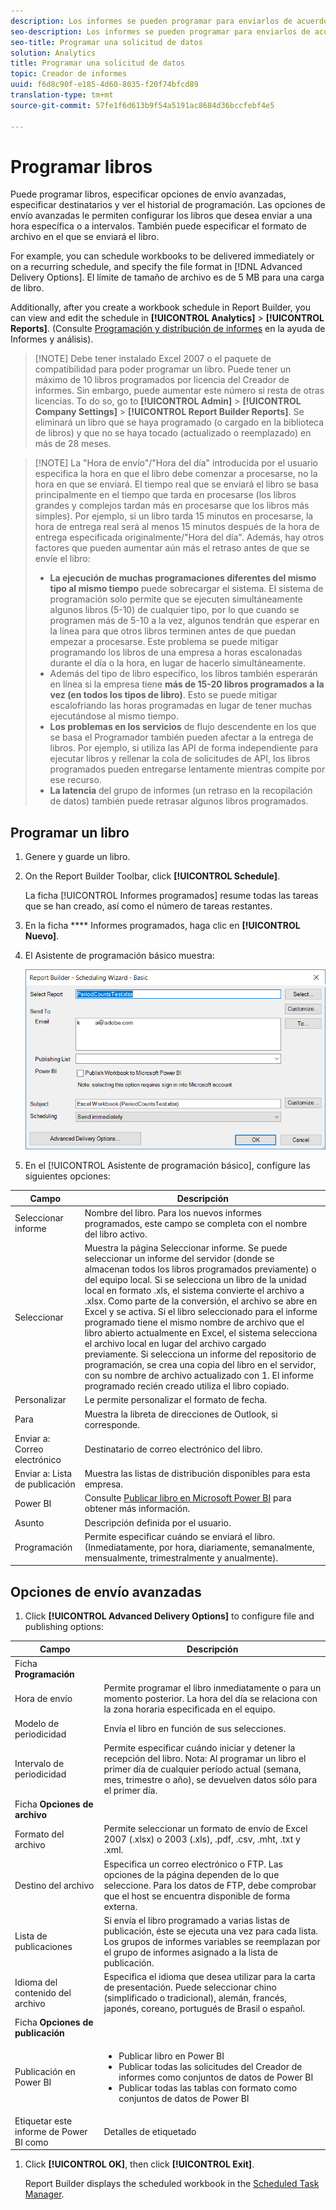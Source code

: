 ```yaml
---
description: Los informes se pueden programar para enviarlos de acuerdo al formato de archivo y la hora que se definan.
seo-description: Los informes se pueden programar para enviarlos de acuerdo al formato de archivo y la hora que se definan.
seo-title: Programar una solicitud de datos
solution: Analytics
title: Programar una solicitud de datos
topic: Creador de informes
uuid: f6d8c90f-e185-4d60-8035-f20f74bfcd89
translation-type: tm+mt
source-git-commit: 57fe1f6d613b9f54a5191ac8684d36bccfebf4e5

---
```



# Programar libros

Puede programar libros, especificar opciones de envío avanzadas, especificar destinatarios y ver el historial de programación. Las opciones de envío avanzadas le permiten configurar los libros que desea enviar a una hora específica o a intervalos. También puede especificar el formato de archivo en el que se enviará el libro.

For example, you can schedule workbooks to be delivered immediately or on a recurring schedule, and specify the file format in [!DNL Advanced Delivery Options]. El límite de tamaño de archivo es de 5 MB para una carga de libro.

Additionally, after you create a workbook schedule in Report Builder, you can view and edit the schedule in **[!UICONTROL Analytics]** &gt; **[!UICONTROL Reports]**. (Consulte [Programación y distribución de informes](/help/analyze/reports-analytics/scheduling.md) en la ayuda de Informes y análisis).

> [!NOTE] Debe tener instalado Excel 2007 o el paquete de compatibilidad para poder programar un libro. Puede tener un máximo de 10 libros programados por licencia del Creador de informes. Sin embargo, puede aumentar este número si resta de otras licencias. To do so, go to **[!UICONTROL Admin]** &gt; **[!UICONTROL Company Settings]** &gt; **[!UICONTROL Report Builder Reports]**. Se eliminará un libro que se haya programado (o cargado en la biblioteca de libros) y que no se haya tocado (actualizado o reemplazado) en más de 28 meses.

> [!NOTE] La "Hora de envío"/"Hora del día" introducida por el usuario especifica la hora en que el libro debe comenzar a procesarse, no la hora en que se enviará. El tiempo real que se enviará el libro se basa principalmente en el tiempo que tarda en procesarse (los libros grandes y complejos tardan más en procesarse que los libros más simples). Por ejemplo, si un libro tarda 15 minutos en procesarse, la hora de entrega real será al menos 15 minutos después de la hora de entrega especificada originalmente/"Hora del día".
>Además, hay otros factores que pueden aumentar aún más el retraso antes de que se envíe el libro:
>
> * **La ejecución de muchas programaciones diferentes del mismo tipo al mismo tiempo** puede sobrecargar el sistema. El sistema de programación solo permite que se ejecuten simultáneamente algunos libros (5-10) de cualquier tipo, por lo que cuando se programen más de 5-10 a la vez, algunos tendrán que esperar en la línea para que otros libros terminen antes de que puedan empezar a procesarse. Este problema se puede mitigar programando los libros de una empresa a horas escalonadas durante el día o la hora, en lugar de hacerlo simultáneamente.
> * Además del tipo de libro específico, los libros también esperarán en línea si la empresa tiene **más de 15-20 libros programados a la vez (en todos los tipos de libro)**. Esto se puede mitigar escalofriando las horas programadas en lugar de tener muchas ejecutándose al mismo tiempo.
> * **Los problemas en los servicios** de flujo descendente en los que se basa el Programador también pueden afectar a la entrega de libros. Por ejemplo, si utiliza las API de forma independiente para ejecutar libros y rellenar la cola de solicitudes de API, los libros programados pueden entregarse lentamente mientras compite por ese recurso.
> * **La latencia** del grupo de informes (un retraso en la recopilación de datos) también puede retrasar algunos libros programados.


## Programar un libro

1. Genere y guarde un libro.
1. On the Report Builder Toolbar, click **[!UICONTROL Schedule]**.

   La ficha [!UICONTROL Informes programados] resume todas las tareas que se han creado, así como el número de tareas restantes.
1. En la ficha **** Informes programados, haga clic en **[!UICONTROL Nuevo]**.
1. El Asistente de programación básico muestra:

   ![](assets/simple-schedule-wizard.png)

1. En el [!UICONTROL Asistente de programación básico], configure las siguientes opciones:

| Campo | Descripción |
|--- |--- |
| Seleccionar informe | Nombre del libro. Para los nuevos informes programados, este campo se completa con el nombre del libro activo. |
| Seleccionar | Muestra la página Seleccionar informe. Se puede seleccionar un informe del servidor (donde se almacenan todos los libros programados previamente) o del equipo local. Si se selecciona un libro de la unidad local en formato .xls, el sistema convierte el archivo a .xlsx. Como parte de la conversión, el archivo se abre en Excel y se activa. Si el libro seleccionado para el informe programado tiene el mismo nombre de archivo que el libro abierto actualmente en Excel, el sistema selecciona el archivo local en lugar del archivo cargado previamente. Si selecciona un informe del repositorio de programación, se crea una copia del libro en el servidor, con su nombre de archivo actualizado con 1. El informe programado recién creado utiliza el libro copiado. |
| Personalizar | Le permite personalizar el formato de fecha. |
| Para | Muestra la libreta de direcciones de Outlook, si corresponde. |
| Enviar a: Correo electrónico | Destinatario de correo electrónico del libro. |
| Enviar a: Lista de publicación | Muestra las listas de distribución disponibles para esta empresa. |
| Power BI | Consulte [Publicar libro en Microsoft Power BI](/help/analyze/report-builder/c-publish-power-bi/integration-power-bi.md) para obtener más información. |
| Asunto | Descripción definida por el usuario. |
| Programación | Permite especificar cuándo se enviará el libro. (Inmediatamente, por hora, diariamente, semanalmente, mensualmente, trimestralmente y anualmente). |

## Opciones de envío avanzadas

1. Click **[!UICONTROL Advanced Delivery Options]** to configure file and publishing options:

| Campo | Descripción |
|--- |--- |
| Ficha **Programación** |  |
| Hora de envío | Permite programar el libro inmediatamente o para un momento posterior. La hora del día se relaciona con la zona horaria especificada en el equipo. |
| Modelo de periodicidad | Envía el libro en función de sus selecciones. |
| Intervalo de periodicidad | Permite especificar cuándo iniciar y detener la recepción del libro.   Nota:  Al programar un libro el primer día de cualquier período actual (semana, mes, trimestre o año), se devuelven datos sólo para el primer día. |
| Ficha **Opciones de archivo** |  |
| Formato del archivo | Permite seleccionar un formato de envío de Excel 2007 (.xlsx) o 2003 (.xls), .pdf, .csv, .mht, .txt y .xml. |
| Destino del archivo | Especifica un correo electrónico o FTP. Las opciones de la página dependen de lo que seleccione. Para los datos de FTP, debe comprobar que el host se encuentra disponible de forma externa. |
| Lista de publicaciones | Si envía el libro programado a varias listas de publicación, éste se ejecuta una vez para cada lista. Los grupos de informes variables se reemplazan por el grupo de informes asignado a la lista de publicación. |
| Idioma del contenido del archivo | Especifica el idioma que desea utilizar para la carta de presentación. Puede seleccionar chino (simplificado o tradicional), alemán, francés, japonés, coreano, portugués de Brasil o español. |
| Ficha **Opciones de publicación** |  |
| Publicación en Power BI | <ul><li>Publicar libro en Power BI</li><li>Publicar todas las solicitudes del Creador de informes como conjuntos de datos de Power BI</li><li>Publicar todas las tablas con formato como conjuntos de datos de Power BI</li></ul> |
| Etiquetar este informe de Power BI como | Detalles de etiquetado |

1. Click **[!UICONTROL OK]**, then click **[!UICONTROL Exit]**.

   Report Builder displays the scheduled workbook in the [Scheduled Task Manager](/help/analyze/report-builder/r-arb-scheduled-reports.md).

